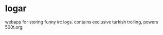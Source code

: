 logar
=====

webapp for storing funny irc logs. contains exclusive turkish trolling, powers 500t.org